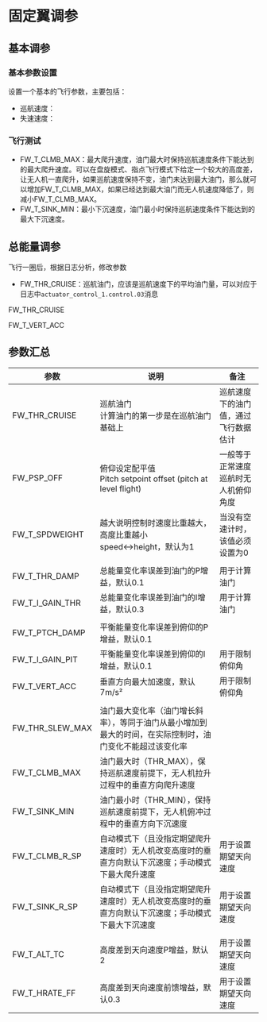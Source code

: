 # 固定翼调参



## 基本调参

### 基本参数设置

设置一个基本的飞行参数，主要包括：

- 巡航速度：
- 失速速度：

### 飞行测试

- FW_T_CLMB_MAX：最大爬升速度，油门最大时保持巡航速度条件下能达到的最大爬升速度。可以在盘旋模式、指点飞行模式下给定一个较大的高度差，让无人机一直爬升，如果巡航速度保持不变，油门未达到最大油门，那么就可以增加FW_T_CLMB_MAX，如果已经达到最大油门而无人机速度降低了，则减小FW_T_CLMB_MAX。
- FW_T_SINK_MIN：最小下沉速度，油门最小时保持巡航速度条件下能达到的最大下沉速度。

## 总能量调参

飞行一圈后，根据日志分析，修改参数

- FW_THR_CRUISE：巡航油门，应该是巡航速度下的平均油门量，可以对应于日志中`actuator_control_1.control.03`消息



FW_THR_CRUISE

FW_T_VERT_ACC



## 参数汇总

| 参数            | 说明                                                         | 备注                                 |
| --------------- | ------------------------------------------------------------ | ------------------------------------ |
| FW_THR_CRUISE   | 巡航油门<br>计算油门的第一步是在巡航油门基础上               | 巡航速度下的油门值，通过飞行数据估计 |
| FW_PSP_OFF      | 俯仰设定配平值<br>Pitch setpoint offset (pitch at level flight) | 一般等于正常速度巡航时无人机俯仰角度 |
| FW_T_SPDWEIGHT  | 越大说明控制时速度比重越大，高度比重越小<br>speed<->height，默认为1 | 当没有空速计时，该值必须设置为0      |
|                 |                                                              |                                      |
| FW_T_THR_DAMP   | 总能量变化率误差到油门的P增益，默认0.1                       | 用于计算油门                         |
| FW_T_I_GAIN_THR | 总能量变化率误差到油门的I增益，默认0.3                       | 用于计算油门                         |
|                 |                                                              |                                      |
| FW_T_PTCH_DAMP  | 平衡能量变化率误差到俯仰的P增益，默认0.1                     |                                      |
| FW_T_I_GAIN_PIT | 平衡能量变化率误差到俯仰的I增益，默认0.1                     | 用于限制俯仰角                       |
| FW_T_VERT_ACC   | 垂直方向最大加速度，默认7m/s²                                | 用于限制俯仰角                       |
|                 |                                                              |                                      |
| FW_THR_SLEW_MAX | 油门最大变化率（油门增长斜率），等同于油门从最小增加到最大的时间，在实际控制时，油门变化不能超过该变化率 |                                      |
| FW_T_CLMB_MAX   | 油门最大时（THR_MAX），保持巡航速度前提下，无人机拉升过程中的垂直方向爬升速度 |                                      |
| FW_T_SINK_MIN   | 油门最小时（THR_MIN），保持巡航速度前提下，无人机俯冲过程中的垂直方向下沉速度 |                                      |
| FW_T_CLMB_R_SP  | 自动模式下（且没指定期望爬升速度时）无人机改变高度时的垂直方向默认下沉速度；手动模式下最大爬升速度 | 用于设置期望天向速度                 |
| FW_T_SINK_R_SP  | 自动模式下（且没指定期望爬升速度时）无人机改变高度时的垂直方向默认下沉速度；手动模式下最大下沉速度 | 用于设置期望天向速度                 |
|                 |                                                              |                                      |
| FW_T_ALT_TC     | 高度差到天向速度P增益，默认2                                 | 用于设置期望天向速度                 |
| FW_T_HRATE_FF   | 高度差到天向速度前馈增益，默认0.3                            | 用于设置期望天向速度                 |






